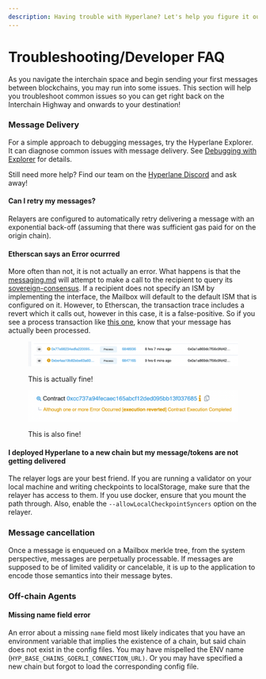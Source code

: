 ```yaml
---
description: Having trouble with Hyperlane? Let's help you figure it out!
---
```


# Troubleshooting/Developer FAQ

As you navigate the interchain space and begin sending your first messages between blockchains, you may run into some issues. This section will help you troubleshoot common issues so you can get right back on the Interchain Highway and onwards to your destination!

### Message Delivery

For a simple approach to debugging messages, try the Hyperlane Explorer. It can diagnose common issues with message delivery. See [Debugging with Explorer](explorer/observability.md) for details.

Still need more help? Find our team on the [Hyperlane Discord](http://discord.gg/hyperlane) and ask away!

#### Can I retry my messages?

Relayers are configured to automatically retry delivering a message with an exponential back-off (assuming that there was sufficient gas paid for on the origin chain).

#### Etherscan says an Error ocurrred

More often than not, it is not actually an error. What happens is that the [messaging.md](../protocol/messaging.md "mention") will attempt to make a call to the recipient to query its [sovereign-consensus](../protocol/sovereign-consensus/ "mention"). If a recipient does not specify an ISM by implementing the interface, the Mailbox will default to the default ISM that is configured on it. However, to Etherscan, the transaction trace includes a revert which it calls out, however in this case, it is a false-positive. So if you see a process transaction like [this one](https://goerli-optimism.etherscan.io/tx/0x753843852e95048c21ce7b4e68149e8496beb86174197f8d727467dae1183dae), know that your message has actually been processed.

<figure><img src="../.gitbook/assets/Screen Shot 2023-03-18 at 11.59.44 AM.png" alt=""><figcaption><p>This is actually fine!</p></figcaption></figure>

<figure><img src="../.gitbook/assets/Screen Shot 2023-03-18 at 11.58.57 AM.png" alt=""><figcaption><p>This is also fine!</p></figcaption></figure>

#### I deployed Hyperlane to a new chain but my message/tokens are not getting delivered

The relayer logs are your best friend. If you are running a validator on your local machine and writing checkpoints to localStorage, make sure that the relayer has access to them. If you use docker, ensure that you mount the path through. Also, enable the `--allowLocalCheckpointSyncers` option on the relayer.

### Message cancellation

Once a message is enqueued on a Mailbox merkle tree, from the system perspective, messages are perpetually processable. If messages are supposed to be of limited validity or cancelable, it is up to the application to encode those semantics into their message bytes.&#x20;

### Off-chain Agents

#### Missing name field error

An error about a missing `name` field most likely indicates that you have an environment variable that implies the existence of a chain, but said chain does not exist in the config files. You may have mispelled the ENV name (`HYP_BASE_CHAINS_GOERLI_CONNECTION_URL)`. Or you may have specified a new chain but forgot to load the corresponding config file.
